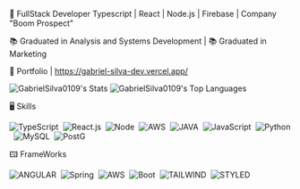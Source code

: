 💾 FullStack Developer Typescript | React | Node.js | Firebase | Company "Boom Prospect"

📚 Graduated in Analysis and Systems Development | 📚 Graduated in Marketing

💾 Portfolio | https://gabriel-silva-dev.vercel.app/
 
![GabrielSilva0109's Stats](https://github-readme-stats.vercel.app/api?username=GabrielSilva0109&theme=dark&show_icons=true&hide_border=true&count_private=true)
![GabrielSilva0109's Top Languages](https://github-readme-stats.vercel.app/api/top-langs/?username=GabrielSilva0109&theme=dark&show_icons=true&hide_border=true&layout=compact)
&nbsp;

🖥 Skills 

![TypeScript](https://img.shields.io/badge/TypeScript-007ACC?style=for-the-badge&logo=typescript&logoColor=white)&nbsp;
![React.js](https://img.shields.io/badge/React-20232A?style=for-the-badge&logo=react&logoColor=61DAFB)&nbsp;
![Node](https://img.shields.io/badge/Node.js-43853D?style=for-the-badge&logo=node.js&logoColor=white)&nbsp;
![AWS](https://img.shields.io/badge/Amazon_AWS-232F3E?style=for-the-badge&logo=amazon-aws&logoColor=white)&nbsp;
![JAVA](https://img.shields.io/badge/Java-ED8B00?style=for-the-badge&logo=openjdk&logoColor=white)&nbsp;
![JavaScript](https://img.shields.io/badge/JavaScript-F7DF1E?style=for-the-badge&logo=javascript&logoColor=black)&nbsp;
![Python](https://img.shields.io/badge/Python-14354C?style=for-the-badge&logo=python&logoColor=white)&nbsp;
![MySQL](https://img.shields.io/badge/MySQL-00000F?style=for-the-badge&logo=mysql&logoColor=white)&nbsp;
![PostG](https://img.shields.io/badge/PostgreSQL-316192?style=for-the-badge&logo=postgresql&logoColor=white)&nbsp;

🖽 FrameWorks 

![ANGULAR](https://img.shields.io/badge/Angular-DD0031?style=for-the-badge&logo=angular&logoColor=white)&nbsp;
![Spring](https://img.shields.io/badge/Spring-6DB33F?style=for-the-badge&logo=spring&logoColor=white)&nbsp;
![AWS](https://img.shields.io/badge/Amazon_AWS-232F3E?style=for-the-badge&logo=amazon-aws&logoColor=white)&nbsp;
![Boot](https://img.shields.io/badge/Bootstrap-563D7C?style=for-the-badge&logo=bootstrap&logoColor=white)&nbsp;
![TAILWIND](https://img.shields.io/badge/Tailwind_CSS-38B2AC?style=for-the-badge&logo=tailwind-css&logoColor=white)&nbsp;
![STYLED](https://img.shields.io/badge/styled--components-DB7093?style=for-the-badge&logo=styled-components&logoColor=white)&nbsp;
